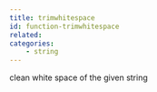 ```yaml
---
title: trimwhitespace
id: function-trimwhitespace
related:
categories:
    - string
---
```


clean white space of the given string